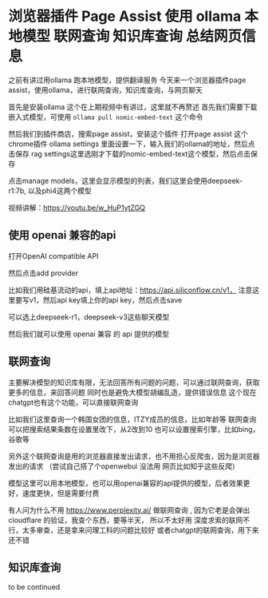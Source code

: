 # 浏览器插件 Page Assist 使用 ollama 本地模型 联网查询 知识库查询 总结网页信息

之前有讲过用ollama 跑本地模型，提供翻译服务
今天来一个浏览器插件page assist，使用ollama，进行联网查询，知识库查询，与网页聊天

首先是安装ollama 这个在上期视频中有讲过，这里就不再赘述
首先我们需要下载嵌入式模型，可使用 `ollama pull nomic-embed-text` 这个命令

然后我们到插件商店，搜索page assist，安装这个插件
打开page assist 这个 chrome插件
ollama settings 里面设置一下，输入我们的ollama的地址，然后点击保存
rag settings这里选刚才下载的nomic-embed-text这个模型，然后点击保存

点击manage models，这里会显示模型的列表，我们这里会使用deepseek-r1:7b, 以及phi4这两个模型


视频讲解：https://youtu.be/w_HuP1ytZGQ

## 使用 openai 兼容的api

打开OpenAI compatible API

然后点击add provider

比如我们用硅基流动的api，填上api地址：https://api.siliconflow.cn/v1， 注意这里要写v1，然后api key填上你的api key，然后点击save

可以选上deepseek-r1，deepseek-v3这些聊天模型

然后我们就可以使用 openai 兼容 的 api 提供的模型

## 联网查询

主要解决模型的知识库有限，无法回答所有问题的问题，可以通过联网查询，获取更多的信息，来回答问题
同时也是避免大模型胡编乱造，提供错误信息
这个现在chatgpt也有这个功能，可以直接联网查询

比如我们这里查询一个韩国女团的信息，ITZY成员的信息，比如年龄等
联网查询可以把搜索结果条数在设置里改下，从2改到10
也可以设置搜索引擎，比如bing，谷歌等

另外这个联网查询是用的浏览器直接发出请求，也不用担心反爬虫，因为是浏览器发出的请求
（尝试自己搭了个openwebui 没法用 网页比如知乎这些反爬）

模型这里可以用本地模型，也可以用openai兼容的api提供的模型，后者效果更好，速度更快，但是需要付费

有人问为什么不用 https://www.perplexity.ai/ 做联网查询 , 因为它老是会弹出 cloudflare 的验证，我查个东西，要等半天， 所以不太好用
深度求索的联网不行，太多审查，还是拿来问理工科的问题比较好
或者chatgpt的联网查询，用下来还不错


## 知识库查询

to be continued

